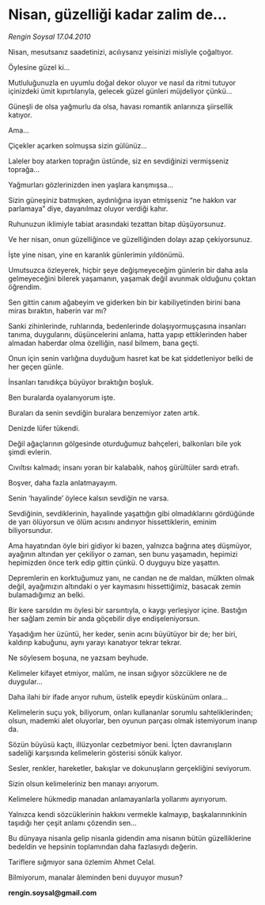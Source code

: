 # Nisan, güzelliği kadar zalim de...

*Rengin Soysal 17.04.2010*

<div class="yazi"><p>Nisan, mesutsanız saadetinizi, acılıysanız yeisinizi misliyle çoğaltıyor.</p>
<p>Öylesine güzel ki...</p>
<p>Mutluluğunuzla en uyumlu doğal dekor oluyor ve nasıl da ritmi tutuyor içinizdeki ümit kıpırtılarıyla, gelecek güzel günleri müjdeliyor çünkü...</p>
<p>Güneşli de olsa yağmurlu da olsa, havası romantik anlarınıza şiirsellik katıyor.</p>
<p>Ama...</p>
<p>Çiçekler açarken solmuşsa sizin gülünüz...</p>
<p>Laleler boy atarken toprağın üstünde, siz en sevdiğinizi vermişseniz toprağa...</p>
<p>Yağmurları gözlerinizden inen yaşlara karışmışsa... </p>
<p>Sizin güneşiniz batmışken, aydınlığına isyan etmişseniz “ne hakkın var parlamaya” diye, dayanılmaz oluyor verdiği kahır. </p>
<p>Ruhunuzun iklimiyle tabiat arasındaki tezattan bitap düşüyorsunuz.</p>
<p>Ve her nisan, onun güzelliğince ve güzelliğinden dolayı azap çekiyorsunuz.</p>
<p>İşte yine nisan, yine en karanlık günlerimin yıldönümü.</p>
<p>Umutsuzca özleyerek, hiçbir şeye değişmeyeceğim günlerin bir daha asla gelmeyeceğini bilerek yaşamanın, yaşamak değil avunmak olduğunu çoktan öğrendim.</p>
<p>Sen gittin canım ağabeyim ve giderken bin bir kabiliyetinden birini bana miras bıraktın, haberin var mı?</p>
<p>Sanki zihinlerinde, ruhlarında, bedenlerinde dolaşıyormuşçasına insanları tanıma, duygularını, düşüncelerini anlama, hatta yapıp ettiklerinden haber almadan haberdar olma özelliğin, nasıl bilmem, bana geçti.</p>
<p>Onun için senin varlığına duyduğum hasret kat be kat şiddetleniyor belki de her geçen günle.</p>
<p>İnsanları tanıdıkça büyüyor bıraktığın boşluk.</p>
<p>Ben buralarda oyalanıyorum işte.</p>
<p>Buraları da senin sevdiğin buralara benzemiyor zaten artık.</p>
<p>Denizde lüfer tükendi.</p>
<p>Değil ağaçlarının gölgesinde oturduğumuz bahçeleri, balkonları bile yok şimdi evlerin.</p>
<p>Cıvıltısı kalmadı; insanı yoran bir kalabalık, nahoş gürültüler sardı etrafı.</p>
<p>Boşver, daha fazla anlatmayayım.</p>
<p>Senin ‘hayalinde’ öylece kalsın sevdiğin ne varsa.</p>
<p>Sevdiğinin, sevdiklerinin, hayalinde yaşattığın gibi olmadıklarını gördüğünde de yarı ölüyorsun ve ölüm acısını andırıyor hissettiklerin, eminim biliyorsundur.</p>
<p>Ama hayatından öyle biri gidiyor ki bazen, yalnızca bağrına ateş düşmüyor, ayağının altından yer çekiliyor o zaman, sen bunu yaşamadın, hepimizi hepimizden önce terk edip gittin çünkü. O duyguyu bize yaşattın.</p>
<p>Depremlerin en korktuğumuz yanı, ne candan ne de maldan, mülkten olmak değil, ayağımızın altındaki o yer kaymasını hissettiğimiz, basacak zemin bulamadığımız an belki.</p>
<p>Bir kere sarsıldın mı öylesi bir sarsıntıyla, o kaygı yerleşiyor içine. Bastığın her sağlam zemin bir anda göçebilir diye endişeleniyorsun.</p>
<p>Yaşadığım her üzüntü, her keder, senin acını büyütüyor bir de; her biri, kaldırıp kabuğunu, aynı yarayı kanatıyor tekrar tekrar.</p>
<p>Ne söylesem boşuna, ne yazsam beyhude.</p>
<p>Kelimeler kifayet etmiyor, malûm, ne insan sığıyor sözcüklere ne de duygular...</p>
<p>Daha ilahi bir ifade arıyor ruhum, üstelik epeydir küskünüm onlara...</p>
<p>Kelimelerin suçu yok, biliyorum, onları kullananlar sorumlu sahteliklerinden; olsun, mademki alet oluyorlar, ben oyunun parçası olmak istemiyorum inanıp da.</p>
<p>Sözün büyüsü kaçtı, illüzyonlar cezbetmiyor beni. İçten davranışların sadeliği karşısında kelimelerin gösterisi sönük kalıyor.</p>
<p>Sesler, renkler, hareketler, bakışlar ve dokunuşların gerçekliğini seviyorum. </p>
<p>Sizin olsun kelimeleriniz ben manayı arıyorum.</p>
<p>Kelimelere hükmedip manadan anlamayanlarla yollarımı ayırıyorum.</p>
<p>Yalnızca kendi sözcüklerinin hakkını vermekle kalmayıp, başkalarınınkinin taşıdığı her çeşit anlamı çözendin sen...</p>
<p>Bu dünyaya nisanla gelip nisanla gidendin ama nisanın bütün güzelliklerine bedeldin ve hepsinin toplamından daha fazlasıydı değerin.</p>
<p>Tariflere sığmıyor sana özlemim Ahmet Celal.</p>
<p>Bilmiyorum, manalar âleminden beni duyuyor musun?</p>
<p><b>rengin.soysal@gmail.com</b></p></div>
